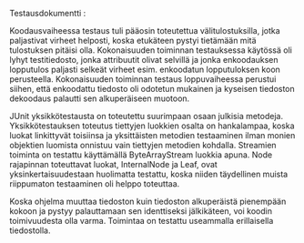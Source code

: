 Testausdokumentti :


Koodausvaiheessa testaus tuli pääosin toteutettua välitulostuksilla, jotka paljastivat virheet helposti, koska etukäteen pystyi tietämään mitä tulostuksen pitäisi olla. Kokonaisuuden toiminnan testauksessa käytössä oli lyhyt testitiedosto, jonka attribuutit olivat selvillä ja jonka enkoodauksen lopputulos paljasti selkeät virheet esim. enkoodatun lopputuloksen koon perusteella. Kokonaisuuden toiminnan testaus loppuvaiheessa perustui siihen, että enkoodattu tiedosto oli odotetun mukainen ja kyseisen tiedoston dekoodaus palautti sen alkuperäiseen muotoon. 

JUnit yksikkötestausta on toteutettu suurimpaan osaan julkisia metodeja. Yksikkötestauksen toteutus tiettyjen luokkien osalta on hankalampaa, koska luokat linkittyvät toisiinsa ja yksittäisten metodien testaaminen ilman monien objektien luomista onnistuu vain tiettyjen metodien kohdalla. Streamien toiminta on testattu käyttämällä ByteArrayStream luokkia apuna. Node rajapinnan toteuttavat luokat, InternalNode ja Leaf, ovat yksinkertaisuudestaan huolimatta testattu, koska niiden täydellinen muista riippumaton testaaminen oli helppo toteuttaa.

Koska ohjelma muuttaa tiedoston kuin tiedoston alkuperäistä pienempään kokoon ja pystyy palauttamaan sen identtiseksi jälkikäteen, voi koodin toimivuudesta olla varma. Toimintaa on testattu useammalla erillaisella tiedostolla.
